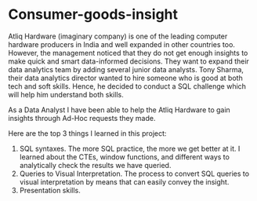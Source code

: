# Consumer-goods-insight
Atliq Hardware (imaginary company) is one of the leading computer hardware producers in India and well expanded in other countries too.
However, the management noticed that they do not get enough insights to make quick and smart data-informed decisions. They want to expand their data analytics team by adding several junior data analysts. Tony Sharma, their data analytics director wanted to hire someone who is good at both tech and soft skills. Hence, he decided to conduct a SQL challenge which will help him understand both skills.

As a Data Analyst I have been able to help the Atliq Hardware to gain insights through Ad-Hoc requests they made. 

Here are the top 3 things I learned in this project:
1. SQL syntaxes. The more SQL practice, the more we get better at it. I learned about the CTEs, window functions, and different ways to analytically check the results we have queried. 
2. Queries to Visual Interpretation. The process to convert SQL queries to visual interpretation by means that can easily convey the insight.
3. Presentation skills. 
